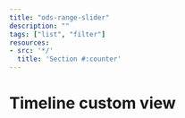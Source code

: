 ```yaml
---
title: "ods-range-slider"
description: ""
tags: ["list", "filter"]
resources:
- src: '*/'
  title: 'Section #:counter'
---
```


# Timeline custom view
